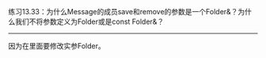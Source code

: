 练习13.33：为什么Message的成员save和remove的参数是一个Folder&？为什么我们不将参数定义为Folder或是const Folder&？

---

因为在里面要修改实参Folder。
